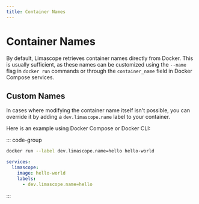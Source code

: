 ```yaml
---
title: Container Names
---
```


# Container Names

By default, Limascope retrieves container names directly from Docker. This is usually sufficient, as these names can be customized using the `--name` flag in `docker run` commands or through the `container_name` field in Docker Compose services.

## Custom Names

In cases where modifying the container name itself isn't possible, you can override it by adding a `dev.limascope.name` label to your container.

Here is an example using Docker Compose or Docker CLI:

::: code-group

```sh
docker run --label dev.limascope.name=hello hello-world
```

```yaml [docker-compose.yml]
services:
  limascope:
    image: hello-world
    labels:
      - dev.limascope.name=hello
```

:::
